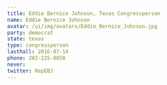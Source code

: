 ```yaml
---
title: Eddie Bernice Johnson, Texas Congressperson
name: Eddie Bernice Johnson
avatar: /ui/img/avatars/Eddie_Bernice_Johnson.jpg
party: democrat
state: texas
type: congressperson
lasthall: 2016-07-14
phone: 202-225-8050
never: 
twitter: RepEBJ
---
```

